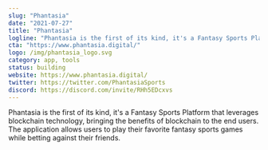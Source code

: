 ```yaml
---
slug: "Phantasia"
date: "2021-07-27"
title: "Phantasia"
logline: "Phantasia is the first of its kind, it's a Fantasy Sports Platform that leverages blockchain technology, bringing the benefits of blockchain to the end users. The application allows users to play their favorite fantasy sports games while betting against their friends."
cta: "https://www.phantasia.digital/"
logo: /img/phantasia_logo.svg
category: app, tools
status: building
website: https://www.phantasia.digital/
twitter: https://twitter.com/PhantasiaSports
discord: https://discord.com/invite/RHh5EDcxvs
---
```

Phantasia is the first of its kind, it's a Fantasy Sports Platform that leverages blockchain technology, bringing the benefits of blockchain to the end users. The application allows users to play their favorite fantasy sports games while betting against their friends.
